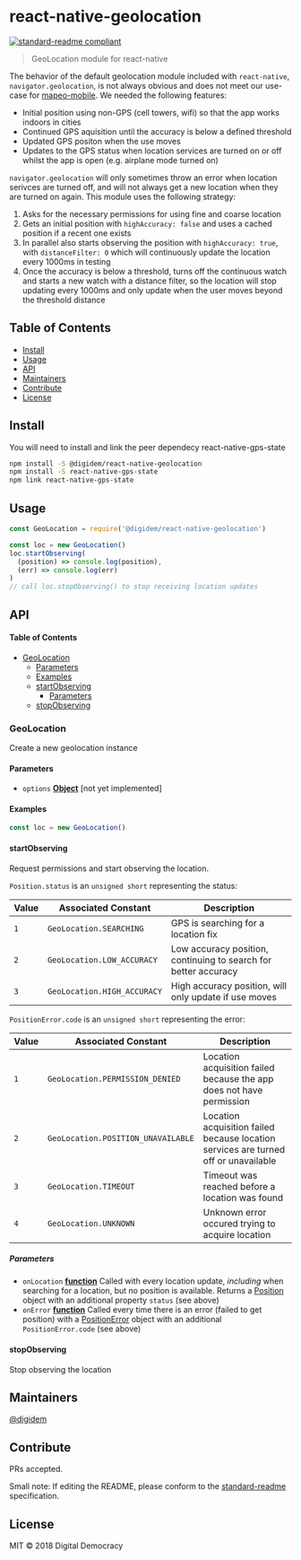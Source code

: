 # react-native-geolocation

[![standard-readme compliant](https://img.shields.io/badge/standard--readme-OK-green.svg?style=flat-square)](https://github.com/RichardLitt/standard-readme)

> GeoLocation module for react-native

The behavior of the default geolocation module included with `react-native`, `navigator.geolocation`, is not always obvious and does not meet our use-case for [mapeo-mobile](www.github.com/digidem/mapeo-mobile). We needed the following features:

-   Initial position using non-GPS (cell towers, wifi) so that the app works indoors in cities
-   Continued GPS aquisition until the accuracy is below a defined threshold
-   Updated GPS positon when the use moves
-   Updates to the GPS status when location services are turned on or off whilst the app is open (e.g. airplane mode turned on)

`navigator.geolocation` will only sometimes throw an error when location serivces are turned off, and will not always get a new location when they are turned on again. This module uses the following strategy:

1.  Asks for the necessary permissions for using fine and coarse location
2.  Gets an initial position with `highAccuracy: false` and uses a cached position if a recent one exists
3.  In parallel also starts observing the position with `highAccuracy: true`, with `distanceFilter: 0` which will continuously update the location every 1000ms in testing
4.  Once the accuracy is below a threshold, turns off the continuous watch and starts a new watch with a distance filter, so the location will stop updating every 1000ms and only update when the user moves beyond the threshold distance

## Table of Contents

-   [Install](#install)
-   [Usage](#usage)
-   [API](#api)
-   [Maintainers](#maintainers)
-   [Contribute](#contribute)
-   [License](#license)

## Install

You will need to install and link the peer dependecy react-native-gps-state

```sh
npm install -S @digidem/react-native-geolocation
npm install -S react-native-gps-state
npm link react-native-gps-state
```

## Usage

```js
const GeoLocation = require('@digidem/react-native-geolocation')

const loc = new GeoLocation()
loc.startObserving(
  (position) => console.log(position),
  (err) => console.log(err)
)
// call loc.stopObserving() to stop receiving location updates
```

## API

<!-- Generated by documentation.js. Update this documentation by updating the source code. -->

#### Table of Contents

-   [GeoLocation](#geolocation)
    -   [Parameters](#parameters)
    -   [Examples](#examples)
    -   [startObserving](#startobserving)
        -   [Parameters](#parameters-1)
    -   [stopObserving](#stopobserving)

### GeoLocation

Create a new geolocation instance

#### Parameters

-   `options` **[Object](https://developer.mozilla.org/docs/Web/JavaScript/Reference/Global_Objects/Object)** [not yet implemented]

#### Examples

```javascript
const loc = new GeoLocation()
```

#### startObserving

Request permissions and start observing the location.

`Position.status` is an `unsigned short` representing the status:

| Value | Associated Constant         | Description                                                     |
| ----- | --------------------------- | --------------------------------------------------------------- |
| `1`   | `GeoLocation.SEARCHING`     | GPS is searching for a location fix                             |
| `2`   | `GeoLocation.LOW_ACCURACY`  | Low accuracy position, continuing to search for better accuracy |
| `3`   | `GeoLocation.HIGH_ACCURACY` | High accuracy position, will only update if use moves           |

`PositionError.code` is an `unsigned short` representing the error:

| Value | Associated Constant                | Description                                                                         |
| ----- | ---------------------------------- | ----------------------------------------------------------------------------------- |
| `1`   | `GeoLocation.PERMISSION_DENIED`    | Location acquisition failed because the app does not have permission                |
| `2`   | `GeoLocation.POSITION_UNAVAILABLE` | Location acquisition failed because location services are turned off or unavailable |
| `3`   | `GeoLocation.TIMEOUT`              | Timeout was reached before a location was found                                     |
| `4`   | `GeoLocation.UNKNOWN`              | Unknown error occured trying to acquire location                                    |

##### Parameters

-   `onLocation` **[function](https://developer.mozilla.org/docs/Web/JavaScript/Reference/Statements/function)** Called with every location update, _including_
    when searching for a location, but no position is available. Returns a
    [Position](https://developer.mozilla.org/en-US/docs/Web/API/Position)
    object with an additional property `status` (see above)
-   `onError` **[function](https://developer.mozilla.org/docs/Web/JavaScript/Reference/Statements/function)** Called every time there is an error (failed to
    get position) with a
    [PositionError](https://developer.mozilla.org/en-US/docs/Web/API/PositionError)
    object with an additional `PositionError.code` (see above)

#### stopObserving

Stop observing the location

## Maintainers

[@digidem](https://github.com/digidem)

## Contribute

PRs accepted.

Small note: If editing the README, please conform to the [standard-readme](https://github.com/RichardLitt/standard-readme) specification.

## License

MIT © 2018 Digital Democracy
